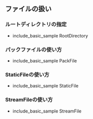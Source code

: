 
## ファイルの扱い

### ルートディレクトリの指定

* include_basic_sample RootDirectory

### パックファイルの使い方

* include_basic_sample PackFile

### StaticFileの使い方

* include_basic_sample StaticFile

### StreamFileの使い方

* include_basic_sample StreamFile